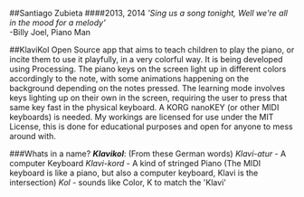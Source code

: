 ##Santiago Zubieta
####2013, 2014
*'Sing us a song tonight, Well we're all in the mood for a melody'*  
-Billy Joel, Piano Man

##KlaviKol
Open Source app that aims to teach children to play the piano, or incite them to use it playfully, in a very colorful way. It is being developed using Processing. The piano keys on the screen light up in different colors accordingly to the note, with some animations happening on the background depending on the notes pressed. The learning mode involves keys lighting up on their own in the screen, requiring the user to press that same key fast in the physical keyboard. A KORG nanoKEY (or other MIDI keyboards) is needed. My workings are licensed for use under the MIT License, this is done for educational purposes and open for anyone to mess around with.

###Whats in a name?
_**Klavikol**_: (From these German words)
*Klavi-atur* - A computer Keyboard
*Klavi-kord* - A kind of stringed Piano
(The MIDI keyboard is like a piano, but also a computer keyboard, Klavi is the intersection)
*Kol* - sounds like Color, K to match the 'Klavi'
